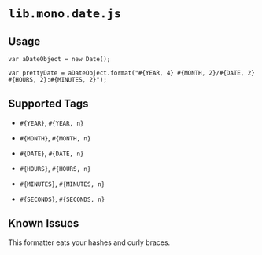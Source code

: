 #	`lib.mono.date.js`

##	Usage

	var aDateObject = new Date();
	
	var prettyDate = aDateObject.format("#{YEAR, 4} #{MONTH, 2}/#{DATE, 2} #{HOURS, 2}:#{MINUTES, 2}");




##	Supported Tags

*	`#{YEAR}`, `#{YEAR, n}` 
*	`#{MONTH}`, `#{MONTH, n}`
*	`#{DATE}`, `#{DATE, n}`

*	`#{HOURS}`, `#{HOURS, n}`
*	`#{MINUTES}`, `#{MINUTES, n}`
*	`#{SECONDS}`, `#{SECONDS, n}`





##	Known Issues

This formatter eats your hashes and curly braces.




